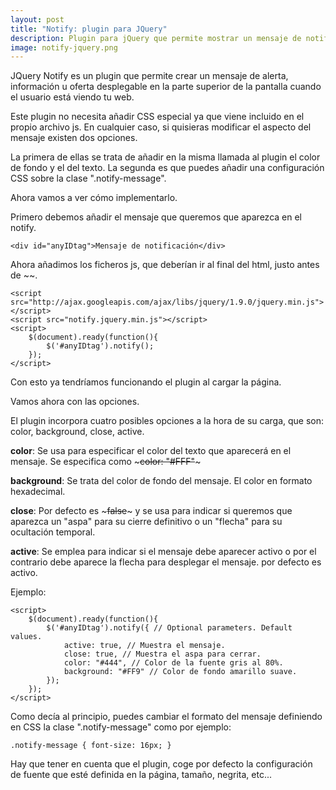 ```yaml
---
layout: post
title: "Notify: plugin para JQuery"
description: Plugin para jQuery que permite mostrar un mensaje de notificación fijado a la ventana de la página.
image: notify-jquery.png
---
```


JQuery Notify es un plugin que permite crear un mensaje de alerta, información u oferta desplegable en la parte superior de la pantalla cuando el usuario está viendo tu web.

Este plugin no necesita añadir CSS especial ya que viene incluido en el propio archivo js. En cualquier caso, si quisieras modificar el aspecto del mensaje existen dos opciones.

La primera de ellas se trata de añadir en la misma llamada al plugin el color de fondo y el del texto. La segunda es que puedes añadir una configuración CSS sobre la clase ".notify-message".

Ahora vamos a ver cómo implementarlo.

Primero debemos añadir el mensaje que queremos que aparezca en el notify.

~~~
<div id="anyIDtag">Mensaje de notificación</div>
~~~

Ahora añadimos los ficheros js, que deberían ir al final del html, justo antes de ~~~</body>~~~.

~~~
<script src="http://ajax.googleapis.com/ajax/libs/jquery/1.9.0/jquery.min.js"></script>
<script src="notify.jquery.min.js"></script>
<script>
	$(document).ready(function(){
		$('#anyIDtag').notify();
	});
</script>
~~~

Con esto ya tendríamos funcionando el plugin al cargar la página.

Vamos ahora con las opciones.

El plugin incorpora cuatro posibles opciones a la hora de su carga, que son: color, background, close, active.

**color**: Se usa para especificar el color del texto que aparecerá en el mensaje. Se especifica como ~~~color: "#FFF"~~~

**background**: Se trata del color de fondo del mensaje. El color en formato hexadecimal.

**close**: Por defecto es ~~~false~~~ y se usa para indicar si queremos que aparezca un "aspa" para su cierre definitivo o un "flecha" para su ocultación temporal.

**active**: Se emplea para indicar si el mensaje debe aparecer activo o por el contrario debe aparece la flecha para desplegar el mensaje. por defecto es activo.

Ejemplo:

~~~
<script>
	$(document).ready(function(){
		$('#anyIDtag').notify({ // Optional parameters. Default values.
			active: true, // Muestra el mensaje.
			close: true, // Muestra el aspa para cerrar.
			color: "#444", // Color de la fuente gris al 80%.
			background: "#FF9" // Color de fondo amarillo suave.
		});
	});
</script>
~~~

Como decía al principio, puedes cambiar el formato del mensaje definiendo en CSS la clase ".notify-message" como por ejemplo:

~~~
.notify-message { font-size: 16px; }
~~~

Hay que tener en cuenta que el plugin, coge por defecto la configuración de fuente que esté definida en la página, tamaño, negrita, etc...















